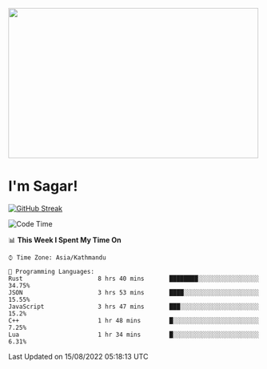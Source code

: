 
<img src="https://media.giphy.com/media/3ornk57KwDXf81rjWM/giphy.gif" width="500" height="300" frameBorder="0" class="giphy-embed" allowFullScreen></img>

#   I'm Sagar!
[![GitHub Streak](https://github-readme-streak-stats.herokuapp.com/?user=sgr2848)](https://git.io/streak-stats)
<!--START_SECTION:waka-->
![Code Time](http://img.shields.io/badge/Code%20Time-2%2C738%20hrs%2013%20mins-blue)

📊 **This Week I Spent My Time On** 

```text
⌚︎ Time Zone: Asia/Kathmandu

💬 Programming Languages: 
Rust                     8 hrs 40 mins       ████████░░░░░░░░░░░░░░░░░   34.75% 
JSON                     3 hrs 53 mins       ████░░░░░░░░░░░░░░░░░░░░░   15.55% 
JavaScript               3 hrs 47 mins       ███░░░░░░░░░░░░░░░░░░░░░░   15.2% 
C++                      1 hr 48 mins        █░░░░░░░░░░░░░░░░░░░░░░░░   7.25% 
Lua                      1 hr 34 mins        █░░░░░░░░░░░░░░░░░░░░░░░░   6.31%

```


 Last Updated on 15/08/2022 05:18:13 UTC
<!--END_SECTION:waka-->
